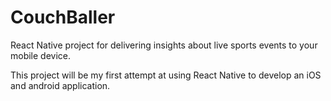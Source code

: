 # CouchBaller
React Native project for delivering insights about live sports events to your mobile device.

This project will be my first attempt at using React Native to develop an iOS and android application.
